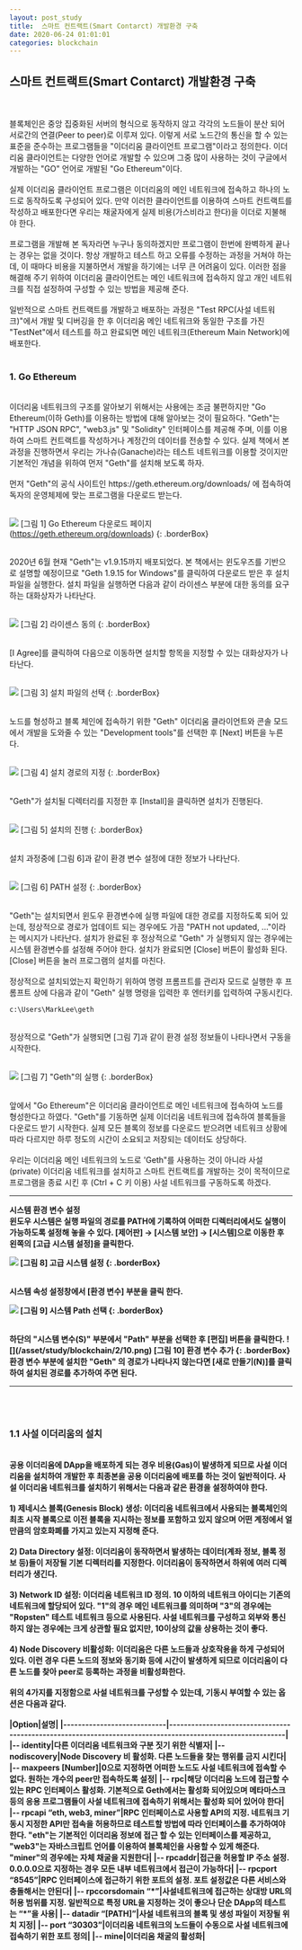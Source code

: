 ```yaml
---
layout: post_study
title:  스마트 컨트랙트(Smart Contarct) 개발환경 구축
date: 2020-06-24 01:01:01
categories: blockchain
---
```

## 스마트 컨트랙트(Smart Contarct) 개발환경 구축
<br/><br/>
블록체인은 중앙 집중화된 서버의 형식으로 동작하지 않고 각각의 노드들이 분산 되어 서로간의 연결(Peer to peer)로 이루져 있다. 이렇게 서로 노드간의 통신을 할 수 있는 표준을 준수하는 프로그램들을 "이더리움 클라이언트 프로그램"이라고 정의한다. 이더리움 클라이언트는 다양한 언어로 개발할 수 있으며 그중 많이 사용하는 것이 구글에서 개발하는 "GO" 언어로 개발된 "Go Ethereum"이다.
<br/><br/>
실제 이더리움 클라이언트 프로그램은 이더리움의 메인 네트워크에 접속하고 하나의 노드로 동작하도록 구성되어 있다. 만약 이러한 클라이언트를 이용하여 스마트 컨트랙트를 작성하고 배포한다면 우리는 채굴자에게 실제 비용(가스비라고 한다)을 이더로 지불해야 한다.
<br/><br/>
프로그램을 개발해 본 독자라면 누구나 동의하겠지만 프로그램이 한번에 완벽하게 끝나는 경우는 없을 것이다. 항상 개발하고 테스트 하고 오류를 수정하는 과정을 거쳐야 하는데, 이 때마다 비용을 지불하면서 개발을 하기에는 너무 큰 어려움이 있다. 이러한 점을 해결해 주기 위하여 이더리움 클라이언트는 메인 네트워크에 접속하지 않고 개인 네트워크를 직접 설정하여 구성할 수 있는 방법을 제공해 준다.
<br/><br/>
일반적으로 스마트 컨트랙트를 개발하고 배포하는 과정은 "Test RPC(사설 네트워크)"에서 개발 및 디버깅을 한 후 이더리움 메인 네트워크와 동일한 구조를 가진 "TestNet"에서 테스트를 하고 완료되면 메인 네트워크(Ethereum Main Network)에 배포한다.
<br/><br/>

### 1. Go Ethereum
<br/>
이더리움 네트워크의 구조를 알아보기 위해서는 사용에는 조금 불편하지만 "Go Ethereum(이하 Geth)를 이용하는 방법에 대해 알아보는 것이 필요하다. "Geth"는 "HTTP JSON RPC", "web3.js" 및 "Solidity" 인터페이스를 제공해 주며, 이를 이용하여 스마트 컨트랙트를 작성하거나 계정간의 데이터를 전송할 수 있다. 실제 책에서 본 과정을 진행하면서 우리는 가나슈(Ganache)라는 테스트 네트워크를 이용할 것이지만 기본적인 개념을 위하여 먼저 "Geth"를 설치해 보도록 하자.
<br/><br/>
먼저 "Geth"의 공식 사이트인 https://geth.ethereum.org/downloads/ 에 접속하여 독자의 운영체제에 맞는 프로그램을 다운로드 받는다.
<br/><br/>

![](/asset/study/blockchain/2/1.png)
[그림 1] Go Ethereum 다운로드 페이지 (https://geth.ethereum.org/downloads)
{: .borderBox}

<br/>
2020년 6월 현재 "Geth"는 v1.9.15까지 배포되었다. 본 책에서는 윈도우즈를 기반으로 설명할 예정이므로 "Geth 1.9.15 for Windows"를 클릭하여 다운로드 받은 후 설치 파일을 실행한다. 설치 파일을 실행하면 다음과 같이 라이센스 부분에 대한 동의를 요구하는 대화상자가 나타난다.
<br/><br/>

![](/asset/study/blockchain/2/2.png)
[그림 2] 라이센스 동의
{: .borderBox}

<br/>
[I Agree]를 클릭하여 다음으로 이동하면 설치할 항목을 지정할 수 있는 대화상자가 나타난다.
<br/><br/>

![](/asset/study/blockchain/2/3.png)
[그림 3] 설치 파일의 선택
{: .borderBox}

<br/>
노드를 형성하고 블록 체인에 접속하기 위한 "Geth" 이더리움 클라이언트와 콘솔 모드에서 개발을 도와줄 수 있는 "Development tools"를 선택한 후 [Next] 버튼을 누른다.
<br/><br/>

![](/asset/study/blockchain/2/4.png)
[그림 4] 설치 경로의 지정
{: .borderBox}

<br/>
"Geth"가 설치될 디렉터리를 지정한 후 [Install]을 클릭하면 설치가 진행된다.
<br/><br/>

![](/asset/study/blockchain/2/5.png)
[그림 5] 설치의 진행
{: .borderBox}

<br/>
설치 과정중에 [그림 6]과 같이 환경 변수 설정에 대한 정보가 나타난다.
<br/><br/>

![](/asset/study/blockchain/2/6.png)
[그림 6] PATH 설정
{: .borderBox}

<br/>
"Geth"는 설치되면서 윈도우 환경변수에 실행 파일에 대한 경로를 지정하도록 되어 있는데, 정상적으로 경로가 업데이트 되는 경우에도 가끔 "PATH not updated, ..."이라는 메시지가 나타난다. 설치가 완료된 후 정상적으로 "Geth" 가 실행되지 않는 경우에는 시스템 환경변수를 설정해 주어야 한다. 설치가 완료되면 [Close] 버튼이 활성화 된다. [Close] 버튼을 눌러 프로그램의 설치를 마친다.
<br/><br/>
정상적으로 설치되었는지 확인하기 위하여 명령 프롬프트를 관리자 모드로 실행한 후 프롬프트 상에 다음과 같이 "Geth" 실행 명령을 입력한 후 엔터키를 입력하여 구동시킨다.

```
c:\Users\MarkLee\geth
```

<br/>
정상적으로 "Geth"가 실행되면 [그림 7]과 같이 환경 설정 정보들이 나타나면서 구동을 시작한다.
<br/><br/>

![](/asset/study/blockchain/2/7.png)
[그림 7] "Geth"의 실행
{: .borderBox}

<br/>
앞에서 "Go Ethereum"은 이더리움 클라이언트로 메인 네트워크에 접속하여 노드를 형성한다고 하였다. "Geth"를 기동하면 실제 이더리움 네트워크에 접속하여 블록들을 다운로드 받기 시작한다. 실제 모든 블록의 정보를 다운로드 받으려면 네트워크 상황에 따라 다르지만 하루 정도의 시간이 소요되고 저장되는 데이터도 상당하다.
<br/><br/>
우리는 이더리움 메인 네트워크의 노드로 'Geth"를 사용하는 것이 아니라 사설(private) 이더리움 네트워크를 설치하고 스마트 컨트랙트를 개발하는 것이 목적이므로 프로그램을 종료 시킨 후 (Ctrl + C 키 이용) 사설 네트워크를 구동하도록 하겠다.

<br/>

---
<b>시스템 환경 변수 설정<b>
<br/>
윈도우 시스템은 실행 파일의 경로를 PATH에 기록하여 어떠한 디렉터리에서도 실행이 가능하도록 설정해 놓을 수 있다. [제어판] → [시스템 보안] → [시스템]으로 이동한 후 왼쪽의 [고급 시스템 설정]을 클릭한다.
<br/> 

![](/asset/study/blockchain/2/8.png)
[그림 8] 고급 시스템 설정
{: .borderBox}

<br/>
시스템 속성 설정창에서 [환경 변수] 부분을 클릭 한다.
<br/>

![](/asset/study/blockchain/2/9.png)
[그림 9] 시스템 Path 선택
{: .borderBox}

<br/>
하단의 "시스템 변수(S)" 부분에서 "Path" 부분을 선택한 후 [편집] 버튼을 클릭한다.
![](/asset/study/blockchain/2/10.png)
[그림 10] 환경 변수 추가
{: .borderBox}

<br/>
환경 변수 부분에 설치한 "Geth" 의 경로가 나타나지 않는다면 [새로 만들기(N)]를 클릭하여 설치된 경로를 추가하여 주면 된다.

---

<br/><br/>

### 1.1 사설 이더리움의 설치
<br/>
공용 이더리움에 DApp을 배포하게 되는 경우 비용(Gas)이 발생하게 되므로 사설 이더리움을 설치하여 개발한 후 최종본을 공용 이더리움에 배포를 하는 것이 일반적이다. 사설 이더리움 네트워크를 설치하기 위해서는 다음과 같은 환경을 설정하여야 한다.
<br/><br/>
1)	제네시스 블록(Genesis Block) 생성: 이더리움 네트워크에서 사용되는 블록체인의 최초 시작 블록으로 이전 블록을 지시하는 정보를 포함하고 있지 않으며 어떤 계정에서 얼만큼의 암호화폐를 가지고 있는지 지정해 준다.
<br/><br/>
2)	Data Directory 설정: 이더리움이 동작하면서 발생하는 데이터(계좌 정보, 블록 정보 등)들이 저장될 기본 디렉터리를 지정한다. 이더리움이 동작하면서 하위에 여러 디렉터리가 생긴다.
<br/><br/>
3)	Network ID 설정: 이더리움 네트워크 ID 정의. 10 이하의 네트워크 아이디는 기존의 네트워크에 할당되어 있다. "1"의 경우 메인 네트워크를 의미하며 "3"의 경우에는 "Ropsten" 테스트 네트워크 등으로 사용된다. 사설 네트워크를 구성하고 외부와 통신하지 않는 경우에는 크게 상관할 필요 없지만, 10이상의 값을 상용하는 것이 좋다.
<br/><br/>
4)	Node Discovery 비활성화: 이더리움은 다른 노드들과 상호작용을 하게 구성되어 있다. 이런 경우 다른 노드의 정보와 동기화 등에 시간이 발생하게 되므로 이더리움이 다른 노드를 찾아 peer로 등록하는 과정을 비활성화한다.
<br/><br/>
위의 4가지를 지정함으로 사설 네트워크를 구성할 수 있는데, 기동시 부여할 수 있는 옵션은 다음과 같다.
<br/><br/>
|Option|설명|
|----------------------------|------------------------------------------------------------------------------------------------------------|
|-- identity|다른 이더리움 네트워크와 구분 짓기 위한 식별자|
|-- nodiscovery|Node Discovery 비 활성화. 다른 노드들을 찾는 행위를 금지 시킨다|
|-- maxpeers [Number]|0으로 지정하면 어떠한 노드도 사설 네트워크에 접속할 수 없다. 원하는 개수의 peer만 접속하도록 설정|
|-- rpc|해당 이더리움 노드에 접근할 수 있는 RPC 인터페이스 활성화. 기본적으로 Geth에서는 활성화 되어있으며 메타마스크 등의 응용 프로그램들이 사설 네트워크에 접속하기 위해서는 활성화 되어 있어야 한다|
|-- rpcapi “eth, web3, miner”|RPC 인터페이스로 사용할 API의 지정. 네트워크 기동시 지정한 API만 접속을 허용하므로 테스트할 방법에 따라 인터페이스를 추가하여야 한다. "eth"는 기본적인 이더리움 정보에 접근 할 수 있는 인터페이스를 제공하고, "web3"는 자바스크립트 언어를 이용하여 블록체인을 사용할 수 있게 해준다. "miner"의 경우에는 자체 채굴을 지원한다|
|-- rpcaddr|접근을 허용할 IP 주소 설정. 0.0.0.0으로 지정하는 경우 모든 내부 네트워크에서 접근이 가능하다|
|-- rpcport “8545”|RPC 인터페이스에 접근하기 위한 포트의 설정. 포트 설정값은 다른 서비스와 충돌해서는 안된다|
|-- rpccorsdomain “*”|사설네트워크에 접근하는 상대방 URL의 허용 범위를 지정. 일반적으로 특정 URL을 지정하는 것이 좋으나 단순 DApp의 테스트는 “*”을 사용|
|-- datadir “[PATH]”|사설 네트워크의 블록 및 생성 파일이 저장될 위치 지정|
|-- port “30303”|이더리움 네트워크의 노드들이 수동으로 사설 네트워크에 접속하기 위한 포트 정의|
|-- mine|이더리움 채굴의 활성화|

<br/><br/>
